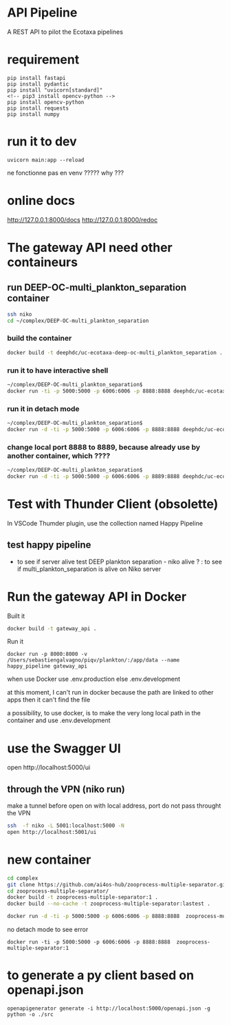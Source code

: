 
# API Pipeline
 
A REST API to pilot the Ecotaxa pipelines


# requirement
```
pip install fastapi
pip install pydantic
pip install "uvicorn[standard]"
<!-- pip3 install opencv-python -->
pip install opencv-python
pip install requests
pip install numpy
```


# run it to dev

```
uvicorn main:app --reload
```
ne fonctionne pas en venv ????? why ???


# online docs

http://127.0.0.1:8000/docs
http://127.0.0.1:8000/redoc




# The gateway API need other containeurs

## run DEEP-OC-multi_plankton_separation container
```bash
ssh niko
cd ~/complex/DEEP-OC-multi_plankton_separation
```

### build the container
```bash
docker build -t deephdc/uc-ecotaxa-deep-oc-multi_plankton_separation .
```


### run it to have interactive shell
```bash
~/complex/DEEP-OC-multi_plankton_separation$ 
docker run -ti -p 5000:5000 -p 6006:6006 -p 8888:8888 deephdc/uc-ecotaxa-deep-oc-multi_plankton_separation 
```

### run it in detach mode
```bash
~/complex/DEEP-OC-multi_plankton_separation$ 
docker run -d -ti -p 5000:5000 -p 6006:6006 -p 8888:8888 deephdc/uc-ecotaxa-deep-oc-multi_plankton_separation 
```

### change local port 8888 to 8889, because already use by another container,      which ????
```bash
~/complex/DEEP-OC-multi_plankton_separation$ 
docker run -d -ti -p 5000:5000 -p 6006:6006 -p 8889:8888 deephdc/uc-ecotaxa-deep-oc-multi_plankton_separation 
```

# Test with Thunder Client (obsolette)
In VSCode Thumder plugin, use the collection named Happy Pipeline

## test happy pipeline
+ to see if server alive
test DEEP plankton separation - niko alive ? : to see if multi_plankton_separation is alive on Niko server


# Run the gateway API in Docker

Built it
```bash
docker build -t gateway_api .
```
Run it
```
docker run -p 8000:8000 -v /Users/sebastiengalvagno/piqv/plankton/:/app/data --name happy_pipeline gateway_api
```

when use Docker use .env.production  else .env.development

at this moment, I can't run in docker because the path are linked to other apps
then it can't find the file

a possibility, to use docker, is to make the very long local path in the container
and use .env.development





# use the Swagger UI
open http://localhost:5000/ui

## through the VPN (niko run)
make a tunnel before open on with local address, port do not pass throught the VPN
```bash
ssh  -f niko -L 5001:localhost:5000 -N
open http://localhost:5001/ui
```


# new container
```bash
cd complex
git clone https://github.com/ai4os-hub/zooprocess-multiple-separator.git
cd zooprocess-multiple-separator/
docker build -t zooprocess-multiple-separator:1 .
docker build --no-cache -t zooprocess-multiple-separator:lastest .

docker run -d -ti -p 5000:5000 -p 6006:6006 -p 8888:8888  zooprocess-multiple-separator:1
```

no detach mode to see error
```
docker run -ti -p 5000:5000 -p 6006:6006 -p 8888:8888  zooprocess-multiple-separator:1
```





# to generate a py client based on openapi.json
```
openapigenerator generate -i http://localhost:5000/openapi.json -g python -o ./src
```

